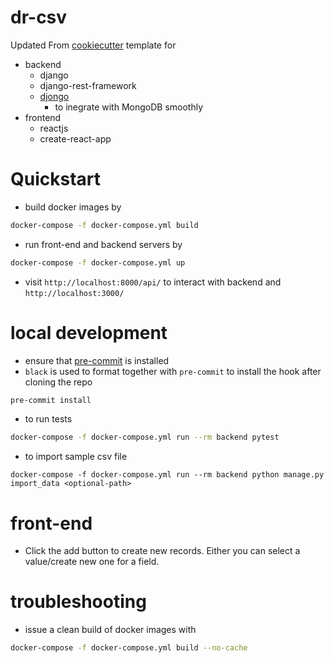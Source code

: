 # dr-csv

Updated From [cookiecutter](https://github.com/audreyr/cookiecutter) template for
 - backend
   - django
   - django-rest-framework
   - [djongo](https://nesdis.github.io/djongo/get-started/)
        - to inegrate with MongoDB smoothly 
 - frontend
   - reactjs
   - create-react-app


# Quickstart

- build docker images by

```sh
docker-compose -f docker-compose.yml build
```

- run front-end and backend servers by

```sh
docker-compose -f docker-compose.yml up
```

- visit `http://localhost:8000/api/` to interact with backend and `http://localhost:3000/`

# local development

- ensure that [pre-commit](https://pre-commit.com/) is installed 
- `black` is used to format together with `pre-commit` to install the hook after cloning the repo

```bash
pre-commit install
```

- to run tests

```bash
docker-compose -f docker-compose.yml run --rm backend pytest
```

- to import sample csv file

```
docker-compose -f docker-compose.yml run --rm backend python manage.py import_data <optional-path>
```

# front-end

- Click the add button to create new records. Either you can select a value/create new one for a field.

# troubleshooting

- issue a clean build of docker images with 

```bash
docker-compose -f docker-compose.yml build --no-cache
```